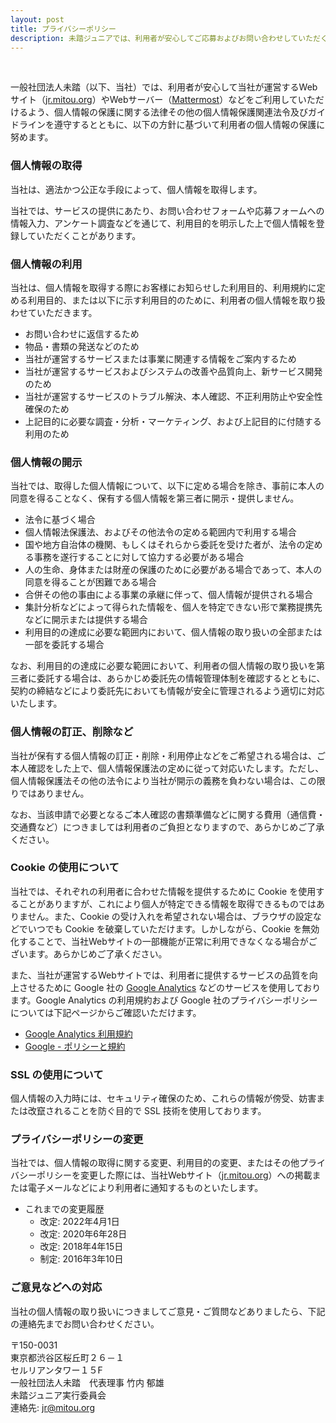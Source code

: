 ```yaml
---
layout: post
title: プライバシーポリシー
description: 未踏ジュニアでは、利用者が安心してご応募およびお問い合わせしていただくために、プライバシーポリシーに則って個人情報を適切に取り扱っています。
---
```


<br>

一般社団法人未踏（以下、当社）では、利用者が安心して当社が運営するWebサイト（[jr.mitou.org](/)）やWebサーバー（[Mattermost](https://ja.wikipedia.org/wiki/Mattermost)）などをご利用していただけるよう、個人情報の保護に関する法律その他の個人情報保護関連法令及びガイドラインを遵守するとともに、以下の方針に基づいて利用者の個人情報の保護に努めます。


### 個人情報の取得

当社は、適法かつ公正な手段によって、個人情報を取得します。

当社では、サービスの提供にあたり、お問い合わせフォームや応募フォームへの情報入力、アンケート調査などを通じて、利用目的を明示した上で個人情報を登録していただくことがあります。


### 個人情報の利用

当社は、個人情報を取得する際にお客様にお知らせした利用目的、利用規約に定める利用目的、または以下に示す利用目的のために、利用者の個人情報を取り扱わせていただきます。

- お問い合わせに返信するため
- 物品・書類の発送などのため
- 当社が運営するサービスまたは事業に関連する情報をご案内するため
- 当社が運営するサービスおよびシステムの改善や品質向上、新サービス開発のため
- 当社が運営するサービスのトラブル解決、本人確認、不正利用防止や安全性確保のため
- 上記目的に必要な調査・分析・マーケティング、および上記目的に付随する利用のため


### 個人情報の開示

当社では、取得した個人情報について、以下に定める場合を除き、事前に本人の同意を得ることなく、保有する個人情報を第三者に開示・提供しません。

- 法令に基づく場合
- 個人情報法保護法、およびその他法令の定める範囲内で利用する場合
- 国や地方自治体の機関、もしくはそれらから委託を受けた者が、法令の定める事務を遂行することに対して協力する必要がある場合
- 人の生命、身体または財産の保護のために必要がある場合であって、本人の同意を得ることが困難である場合
- 合併その他の事由による事業の承継に伴って、個人情報が提供される場合
- 集計分析などによって得られた情報を、個人を特定できない形で業務提携先などに開示または提供する場合
- 利用目的の達成に必要な範囲内において、個人情報の取り扱いの全部または一部を委託する場合

なお、利用目的の達成に必要な範囲において、利用者の個人情報の取り扱いを第三者に委託する場合は、あらかじめ委託先の情報管理体制を確認するとともに、契約の締結などにより委託先においても情報が安全に管理されるよう適切に対応いたします。



### 個人情報の訂正、削除など

当社が保有する個人情報の訂正・削除・利用停止などをご希望される場合は、ご本人確認をした上で、個人情報保護法の定めに従って対応いたします。ただし、個人情報保護法その他の法令により当社が開示の義務を負わない場合は、この限りではありません。

なお、当該申請で必要となるご本人確認の書類準備などに関する費用（通信費・交通費など）につきましては利用者のご負担となりますので、あらかじめご了承ください。


### Cookie の使用について

当社では、それぞれの利用者に合わせた情報を提供するために Cookie を使用することがありますが、これにより個人が特定できる情報を取得できるものではありません。また、Cookie の受け入れを希望されない場合は、ブラウザの設定などでいつでも Cookie を破棄していただけます。しかしながら、Cookie を無効化することで、当社Webサイトの一部機能が正常に利用できなくなる場合がございます。あらかじめご了承ください。

また、当社が運営するWebサイトでは、利用者に提供するサービスの品質を向上させるために Google 社の [Google Analytics](https://marketingplatform.google.com/intl/ja/about/analytics/) などのサービスを使用しております。Google Analytics の利用規約および Google 社のプライバシーポリシーについては下記ページからご確認いただけます。

- [Google Analytics 利用規約](https://marketingplatform.google.com/about/analytics/terms/jp/)
- [Google - ポリシーと規約](https://policies.google.com/?hl=ja)


### SSL の使用について

個人情報の入力時には、セキュリティ確保のため、これらの情報が傍受、妨害または改竄されることを防ぐ目的で SSL 技術を使用しております。


### プライバシーポリシーの変更

当社では、個人情報の取得に関する変更、利用目的の変更、またはその他プライバシーポリシーを変更した際には、当社Webサイト（[jr.mitou.org](/)）への掲載または電子メールなどにより利用者に通知するものといたします。

- これまでの変更履歴
  - 改定: 2022年4月1日
  - 改定: 2020年6年28日
  - 改定: 2018年4年15日
  - 制定: 2016年3年10日


### ご意見などへの対応

当社の個人情報の取り扱いにつきましてご意見・ご質問などありましたら、下記の連絡先までお問い合わせください。

〒150-0031<br>
東京都渋谷区桜丘町２６－１<br>
セルリアンタワー１５F<br>
一般社団法人未踏　代表理事 竹内 郁雄<br>
未踏ジュニア実行委員会<br>
連絡先: jr@mitou.org

<br><br>
